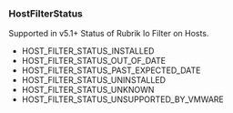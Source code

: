 ### HostFilterStatus
Supported in v5.1+
  Status of Rubrik Io Filter on Hosts.

- HOST_FILTER_STATUS_INSTALLED
- HOST_FILTER_STATUS_OUT_OF_DATE
- HOST_FILTER_STATUS_PAST_EXPECTED_DATE
- HOST_FILTER_STATUS_UNINSTALLED
- HOST_FILTER_STATUS_UNKNOWN
- HOST_FILTER_STATUS_UNSUPPORTED_BY_VMWARE
